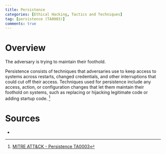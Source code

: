 ```yaml
---
title: Persistence
categories: [Ethical Hacking, Tactics and Techniques]
tag: [persistence (TA0003)]
comments: true
---
```


# Overview

The adversary is trying to maintain their foothold.

Persistence consists of techniques that adversaries use to keep access to systems across restarts, changed credentials, and other interruptions that could cut off their access. Techniques used for persistence include any access, action, or configuration changes that let them maintain their foothold on systems, such as replacing or hijacking legitimate code or adding startup code. [^1]

# Sources
- [^1]: [MITRE ATT&CK - Persistence TA0003](https://attack.mitre.org/tactics/TA0003/)